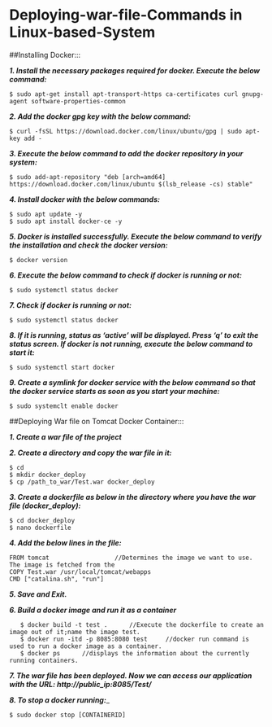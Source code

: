 # Deploying-war-file-Commands in Linux-based-System

##Installing Docker:::

___1. Install the necessary packages required for docker. Execute the below command:___

    $ sudo apt-get install apt-transport-https ca-certificates curl gnupg-agent software-properties-common

___2. Add the docker gpg key with the below command:___

    $ curl -fsSL https://download.docker.com/linux/ubuntu/gpg | sudo apt-key add -

___3. Execute the below command to add the docker repository in your system:___
    
    $ sudo add-apt-repository "deb [arch=amd64] https://download.docker.com/linux/ubuntu $(lsb_release -cs) stable"

___4. Install docker with the below commands:___
    
    $ sudo apt update -y
    $ sudo apt install docker-ce -y

___5. Docker is installed successfully. Execute the below command to verify the installation and check the docker version:___
    
    $ docker version

___6. Execute the below command to check if docker is running or not:___
   
    $ sudo systemctl status docker

___7. Check if docker is running or not:___
    
    $ sudo systemctl status docker

___8. If it is running, status as ‘active’ will be displayed. Press ‘q’ to exit the status screen. If docker is not running, execute the below command to start it:___
    
    $ sudo systemctl start docker

___9. Create a symlink for docker service with the below command so that the docker service starts as soon as you start your machine:___
    
    $ sudo systemclt enable docker
    
##Deploying War file on Tomcat Docker Container:::

___1. Create a war file of the project___

___2. Create a directory and copy the war file in it:___
   
    $ cd
    $ mkdir docker_deploy
    $ cp /path_to_war/Test.war docker_deploy

___3. Create a dockerfile as below in the directory where you have the war file (docker_deploy):___
  
    $ cd docker_deploy
    $ nano dockerfile

___4. Add the below lines in the file:___
   
    FROM tomcat                  //Determines the image we want to use. The image is fetched from the
    COPY Test.war /usr/local/tomcat/webapps
    CMD ["catalina.sh", "run"]

___5. Save and Exit.___

___6. Build a docker image and run it as a container___
  
       $ docker build -t test .      //Execute the dockerfile to create an image out of it;name the image test.
       $ docker run -itd -p 8085:8080 test     //docker run command is used to run a docker image as a container.
       $ docker ps      //displays the information about the currently running containers.
   
___7. The war file has been deployed. Now we can access our application with the URL: http://public_ip:8085/Test/___

___8. To stop a docker running:____
  
    $ sudo docker stop [CONTAINERID]
   
   
   
   
